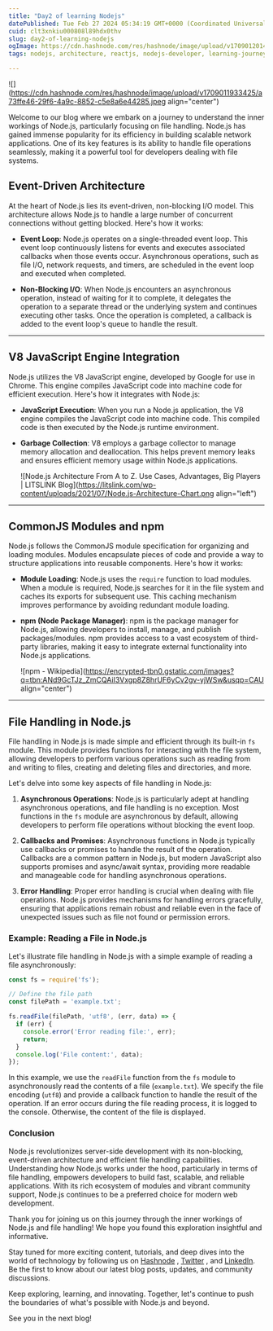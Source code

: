 ```yaml
---
title: "Day2 of learning Nodejs"
datePublished: Tue Feb 27 2024 05:34:19 GMT+0000 (Coordinated Universal Time)
cuid: clt3xnkiu000808l89hdx0thv
slug: day2-of-learning-nodejs
ogImage: https://cdn.hashnode.com/res/hashnode/image/upload/v1709012014701/0ba08b8d-6537-43e7-b4a3-7139abd52f59.png
tags: nodejs, architecture, reactjs, nodejs-developer, learning-journey, learning-in-public

---
```


![](https://cdn.hashnode.com/res/hashnode/image/upload/v1709011933425/a73ffe46-29f6-4a9c-8852-c5e8a6e44285.jpeg align="center")

Welcome to our blog where we embark on a journey to understand the inner workings of Node.js, particularly focusing on file handling. Node.js has gained immense popularity for its efficiency in building scalable network applications. One of its key features is its ability to handle file operations seamlessly, making it a powerful tool for developers dealing with file systems.

## Event-Driven Architecture

At the heart of Node.js lies its event-driven, non-blocking I/O model. This architecture allows Node.js to handle a large number of concurrent connections without getting blocked. Here's how it works:

* **Event Loop**: Node.js operates on a single-threaded event loop. This event loop continuously listens for events and executes associated callbacks when those events occur. Asynchronous operations, such as file I/O, network requests, and timers, are scheduled in the event loop and executed when completed.
    
* **Non-Blocking I/O**: When Node.js encounters an asynchronous operation, instead of waiting for it to complete, it delegates the operation to a separate thread or the underlying system and continues executing other tasks. Once the operation is completed, a callback is added to the event loop's queue to handle the result.
    

---

## V8 JavaScript Engine Integration

Node.js utilizes the V8 JavaScript engine, developed by Google for use in Chrome. This engine compiles JavaScript code into machine code for efficient execution. Here's how it integrates with Node.js:

* **JavaScript Execution**: When you run a Node.js application, the V8 engine compiles the JavaScript code into machine code. This compiled code is then executed by the Node.js runtime environment.
    
* **Garbage Collection**: V8 employs a garbage collector to manage memory allocation and deallocation. This helps prevent memory leaks and ensures efficient memory usage within Node.js applications.
    
    ![Node.js Architecture From A to Z. Use Cases, Advantages, Big Players |  LITSLINK Blog](https://litslink.com/wp-content/uploads/2021/07/Node.js-Architecture-Chart.png align="left")
    

---

## CommonJS Modules and npm

Node.js follows the CommonJS module specification for organizing and loading modules. Modules encapsulate pieces of code and provide a way to structure applications into reusable components. Here's how it works:

* **Module Loading**: Node.js uses the `require` function to load modules. When a module is required, Node.js searches for it in the file system and caches its exports for subsequent use. This caching mechanism improves performance by avoiding redundant module loading.
    
* **npm (Node Package Manager)**: npm is the package manager for Node.js, allowing developers to install, manage, and publish packages/modules. npm provides access to a vast ecosystem of third-party libraries, making it easy to integrate external functionality into Node.js applications.
    
    ![npm - Wikipedia](https://encrypted-tbn0.gstatic.com/images?q=tbn:ANd9GcTJz_ZmCQAiI3Vxgp8Z8hrUF6yCv2gv-yjWSw&usqp=CAU align="center")
    

---

## File Handling in Node.js

File handling in Node.js is made simple and efficient through its built-in `fs` module. This module provides functions for interacting with the file system, allowing developers to perform various operations such as reading from and writing to files, creating and deleting files and directories, and more.

Let's delve into some key aspects of file handling in Node.js:

1. **Asynchronous Operations**: Node.js is particularly adept at handling asynchronous operations, and file handling is no exception. Most functions in the `fs` module are asynchronous by default, allowing developers to perform file operations without blocking the event loop.
    
2. **Callbacks and Promises**: Asynchronous functions in Node.js typically use callbacks or promises to handle the result of the operation. Callbacks are a common pattern in Node.js, but modern JavaScript also supports promises and async/await syntax, providing more readable and manageable code for handling asynchronous operations.
    
3. **Error Handling**: Proper error handling is crucial when dealing with file operations. Node.js provides mechanisms for handling errors gracefully, ensuring that applications remain robust and reliable even in the face of unexpected issues such as file not found or permission errors.
    

### Example: Reading a File in Node.js

Let's illustrate file handling in Node.js with a simple example of reading a file asynchronously:

```javascript
const fs = require('fs');

// Define the file path
const filePath = 'example.txt';

fs.readFile(filePath, 'utf8', (err, data) => {
  if (err) {
    console.error('Error reading file:', err);
    return;
  }
  console.log('File content:', data);
});
```

In this example, we use the `readFile` function from the `fs` module to asynchronously read the contents of a file (`example.txt`). We specify the file encoding (`utf8`) and provide a callback function to handle the result of the operation. If an error occurs during the file reading process, it is logged to the console. Otherwise, the content of the file is displayed.

### Conclusion

Node.js revolutionizes server-side development with its non-blocking, event-driven architecture and efficient file handling capabilities. Understanding how Node.js works under the hood, particularly in terms of file handling, empowers developers to build fast, scalable, and reliable applications. With its rich ecosystem of modules and vibrant community support, Node.js continues to be a preferred choice for modern web development.

Thank you for joining us on this journey through the inner workings of Node.js and file handling! We hope you found this exploration insightful and informative.

Stay tuned for more exciting content, tutorials, and deep dives into the world of technology by following us on [Hashnode](https://hashnode.com/@Nehal71) , [Twitter](http://twitter.com/IngoleNehal) , and [LinkedIn](https://www.linkedin.com/in/nehal-ingole/). Be the first to know about our latest blog posts, updates, and community discussions.

Keep exploring, learning, and innovating. Together, let's continue to push the boundaries of what's possible with Node.js and beyond.

See you in the next blog!